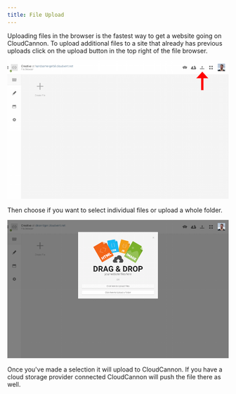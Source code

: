 ```yaml
---
title: File Upload
---
```


Uploading files in the browser is the fastest way to get a website going on CloudCannon. To upload additional files to a site that already has previous uploads click on the upload button in the top right of the file browser.

![Upload](/img/overview/upload.png)

Then choose if you want to select individual files or upload a whole folder.

![Upload Folder](/img/overview/upload_folder.png)

Once you've made a selection it will upload to CloudCannon. If you have a cloud storage provider connected CloudCannon will push the file there as well.
